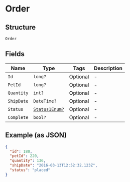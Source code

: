 
# Order

## Structure

`Order`

## Fields

| Name | Type | Tags | Description |
|  --- | --- | --- | --- |
| `Id` | `long?` | Optional | - |
| `PetId` | `long?` | Optional | - |
| `Quantity` | `int?` | Optional | - |
| `ShipDate` | `DateTime?` | Optional | - |
| `Status` | [`Status1Enum?`](../../doc/models/status-1-enum.md) | Optional | - |
| `Complete` | `bool?` | Optional | - |

## Example (as JSON)

```json
{
  "id": 180,
  "petId": 220,
  "quantity": 136,
  "shipDate": "2016-03-13T12:52:32.123Z",
  "status": "placed"
}
```

